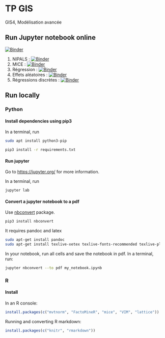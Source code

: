 # TP GIS

GIS4, Modélisation avancée

## Run Jupyter notebook online

[![Binder](https://mybinder.org/badge_logo.svg)](https://mybinder.org/v2/gh/Quentin62/TPGIS/master)

1) NIPALS : [![Binder](https://mybinder.org/badge_logo.svg)](https://mybinder.org/v2/gh/Quentin62/TPGIS/master?filepath=01-nipals.ipynb)
1) MICE : [![Binder](https://mybinder.org/badge_logo.svg)](https://mybinder.org/v2/gh/Quentin62/TPGIS/master?filepath=02-mice.ipynb)
1) Régression : [![Binder](https://mybinder.org/badge_logo.svg)](https://mybinder.org/v2/gh/Quentin62/TPGIS/master?filepath=03-regression.ipynb)
1) Effets aléatoires : [![Binder](https://mybinder.org/badge_logo.svg)](https://mybinder.org/v2/gh/Quentin62/TPGIS/master?filepath=04-effets_aleatoires.ipynb)
1) Régressions discrètes : [![Binder](https://mybinder.org/badge_logo.svg)](https://mybinder.org/v2/gh/Quentin62/TPGIS/master?filepath=05-regression_discrete.ipynb)

## Run locally

### Python

#### Install dependencies using pip3

In a terminal, run

``` bash
sudo apt install python3-pip
```

``` bash
pip3 install -r requirements.txt
```

#### Run jupyter

Go to <https://jupyter.org/> for more information.

In a terminal, run

``` bash
jupyter lab
```

#### Convert a jupyter notebook to a pdf

Use [nbconvert](https://nbconvert.readthedocs.io/en/latest/) package.

``` bash
pip3 install nbconvert
```

It requires pandoc and latex

``` bash
sudo apt-get install pandoc
sudo apt-get install texlive-xetex texlive-fonts-recommended texlive-plain-generic
```

In your notebook, run all cells and save the notebook in pdf. In a terminal, run:

``` bash
jupyter nbconvert --to pdf my_notebook.ipynb
```

### R

#### Install

In an R console:

```r
install.packages(c("mvtnorm", "FactoMineR", "mice", "VIM", "lattice"))
```

Running and converting R markdown:

```r
install.packages(c("knitr", "rmarkdown"))
```
